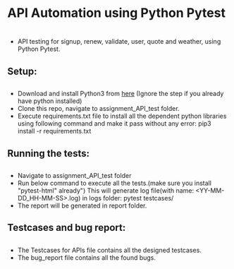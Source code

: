# <h1>API Automation using Python Pytest<h1>
-  API testing for signup, renew, validate, user, quote and weather, using Python Pytest.

## <h2>Setup:<h2>
- Download and install Python3 from [here](https://www.python.org/downloads/) (Ignore the step if you already have python installed)
- Clone this repo, navigate to assignment_API_test folder.
- Execute requirements.txt file to install all the dependent python libraries using following command and make it pass without any error: pip3 install -r requirements.txt

## <h2>Running the tests:<h2>
- Navigate to assignment_API_test folder
- Run below command to execute all the tests.(make sure you install "pytest-html" already") This will generate log file(with name: <YY-MM-DD_HH-MM-SS>.log) in logs folder:
pytest testcases/
- The report will be generated in report folder.

## <h2>Testcases and bug report:<h2>
- The Testcases for APIs file contains all the designed testcases.
- The bug_report file contains all the found bugs.
